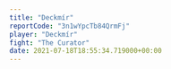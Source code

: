 ```yaml
---
title: "Deckmír"
reportCode: "3n1wYpcTb84QrmFj"
player: "Deckmír"
fight: "The Curator"
date: 2021-07-18T18:55:34.719000+00:00
---
```

